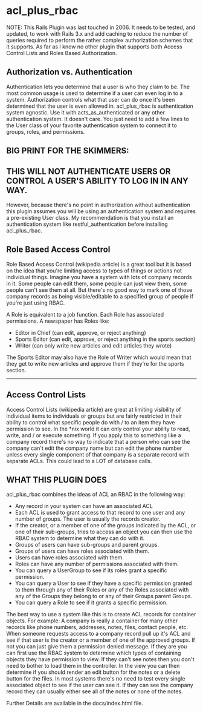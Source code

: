 # acl\_plus\_rbac


NOTE: This Rails Plugin was last touched in 2006. It needs to be tested,
and updated, to work with Rails 3.x and add caching to reduce the number 
of queries required to perform the rather complex authorization schemes
that it supports. As far as I know no other plugin that supports both 
Access Control Lists and Roles Based Authorization.


## Authorization vs. Authentication
Authentication lets you determine that a user is who they claim to be. The most common usage is used to determine if a user can even log in to a system. Authorization controls what that user can do once it's been determined that the user 
is even allowed in. acl_plus_rbac is authentication system agnostic. Use it with acts_as_authenticated or any other authentication system. It doesn't care. You just need to add a few lines to the User class of your favorite authentication system to connect it to groups, roles, and permissions.

## BIG PRINT FOR THE SKIMMERS:

## THIS WILL NOT AUTHENTICATE USERS OR CONTROL A USER'S ABILITY TO LOG IN IN ANY WAY.

However, because there's no point in authorization without authentication this plugin assumes you will be using an authentication system and requires a pre-existing User class. My recommendation is that you install an authentication system like restful\_authentication before installing acl\_plus\_rbac.


## Role Based Access Control


Role Based Access Control (wikipedia article) is a great tool but it is based on the idea that you're limiting access to 
types of things or actions not individual things. Imagine you have a system with lots of company records in it. Some people can edit them, some people can just view them, some people can't see them at all. But there's no good way to mark one of those company records as being visible/editable to a specified group of people if you're just using RBAC.

A Role is equivalent to a job function. Each Role has associated permissions. A newspaper has Roles like:

* Editor in Chief (can edit, approve, or reject anything)
* Sports Editor (can edit, approve, or reject anything in the sports section)
* Writer (can only write new articles and edit articles they wrote)

The Sports Editor may also have the Role of Writer which would mean that they get to write new articles and approve them if they're for the sports section.

----

## Access Control Lists

Access Control Lists (wikipedia article) are great at limiting visibility of individual items to individuals or groups 
but are fairly restricted in their ability to control what specific people do with / to an item they have permission to see. In the \*nix world it can only control your ability to read, write, and / or execute something. If you apply this to something like a company record there's no way to indicate that a person who can see the company can't edit the company name but can edit the phone number unless every single component of that company is a separate record with separate ACLs. This could lead to a LOT of database calls.


## WHAT THIS PLUGIN DOES

acl\_plus\_rbac combines the ideas of ACL an RBAC in the following way:

* Any record in your system can have an associated ACL
* Each ACL is used to grant access to that record to one user and any number of groups. The user is usually the records creator.
* If the creator, or a member of one of the groups indicated by the ACL, or one of their sub-groups, tries to access an object you can then use the RBAC system to determine what they can do with it.
* Groups of users can have sub-groups and parent groups.
* Groups of users can have roles associated with them.
* Users can have roles associated with them.
* Roles can have any number of permissions associated with them.
* You can query a UserGroup to see if its roles grant a specific permission.
* You can query a User to see if they have a specific permission granted to them through any of their Roles or any of the Roles associated with any of the Groups they belong to or any of their Groups parent Groups.
* You can query a Role to see if it grants a specific permission.

The best way to use a system like this is to create ACL records for container objects. For example: A company is really a container for many other records like phone numbers, addresses, notes, files, contact people, etc. When someone requests access to a company record pull up it's ACL and see if that user is the creator or a member of one of the approved groups. If not you can just give them a permission denied message. If they are you can first use the RBAC system to determine which types of containing objects they have permission to view. If they can't see notes then you don't need to bother to load them in the controller. In the view you can then determine if you should render an edit button for the notes or a delete button for the files. In most systems there's no need to test every single associated object to see if the user can see it. If they can see the company record they can usually either see all of the notes or none of the notes.


Further Details are available in the docs/index.html file.

